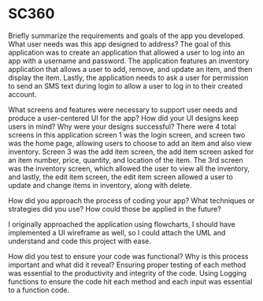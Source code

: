 # SC360
Briefly summarize the requirements and goals of the app you developed. What user needs was this app designed to address?
The goal of this application was to create an application that allowed a user to log into an app with a username and password. The application features an inventory application that allows a user to add, remove, and update an item, and then display the item. Lastly, the application needs to ask a user for permission to send an SMS text during login to allow a user to log in to their created account. 

What screens and features were necessary to support user needs and produce a user-centered UI for the app? How did your UI designs keep users in mind? Why were your designs successful?
There were 4 total screens in this application screen 1 was the login screen, and screen two was the home page, allowing users to choose to add an item and also view inventory. Screen 3 was the add item screen, the add item screen asked for an item number, price, quantity, and location of the item. The 3rd screen was the inventory screen, which allowed the user to view all the inventory, and lastly, the edit item screen, the edit item screen allowed a user to update and change items in inventory, along with delete. 

How did you approach the process of coding your app? What techniques or strategies did you use? How could those be applied in the future?

I originally approached the application using flowcharts, I should have implemented a UI wireframe as well, so I could attach the UML and understand and code this project with ease. 

How did you test to ensure your code was functional? Why is this process important and what did it reveal?
Ensuring proper testing of each method was essential to the productivity and integrity of the code. Using Logging functions to ensure the code hit each method and each input was essential to a function code.
